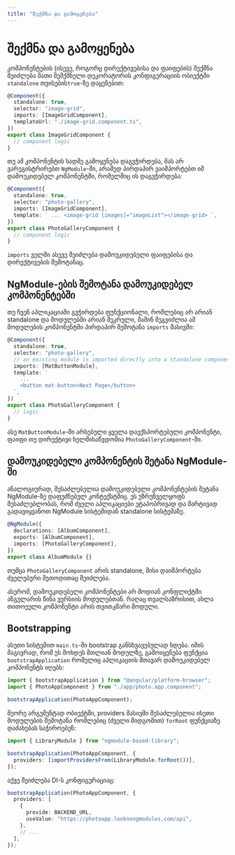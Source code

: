 ```yaml
---
title: "შექმნა და გამოყენება"
---
```


# შექმნა და გამოყენება

კომპონენტების (ისევე, როგორც დირექტივებისა და ფაიფების) შექმნა შეიძლება მათი შემქმნელი
დეკორატორის კონფიგურაციის ობიექტში `standalone` თვისების`true`-ზე დაყენებით:

```ts
@Component({
  standalone: true,
  selector: "image-grid",
  imports: [ImageGridComponent],
  templateUrl: "./image-grid.component.ts",
})
export class ImageGridComponent {
  // component logic
}
```

თუ ამ კომპონენტის სადმე გამოყენება დაგვჭირდება, მას არ ვარეგისტრირებთ `NgModule`-ში,
არამედ პირდაპირ ვაიმპორტებთ იმ დამოუკიდებელ კომპონენტში, რომელშიც ის დაგვჭირდება:

```ts
@Component({
  standalone: true,
  selector: "photo-gallery",
  imports: [ImageGridComponent],
  template: ` ... <image-grid [images]="imageList"></image-grid> `,
})
export class PhotoGalleryComponent {
  // component logic
}
```

`imports` ველში ასევე შეიძლება დამოუკიდებელი ფაიფებისა და დირექტივების შემოტანაც.

## NgModule-ების შემოტანა დამოუკიდებელ კომპონენტებში

თუ ჩვენ აპლიკაციაში გვჭირდება ფუნქციონალი, რომლებიც არ არიან standalone და
მოდულებში არიან შეკრული, მაშინ შეგვიძლია ამ მოდულების კომპონენტში პირდაპირ
შემოტანა `imports` მასივში:

```ts
@Component({
  standalone: true,
  selector: "photo-gallery",
  // an existing module is imported directly into a standalone component
  imports: [MatButtonModule],
  template: `
    ...
    <button mat-button>Next Page</button>
  `,
})
export class PhotoGalleryComponent {
  // logic
}
```

ასე `MatButtonModule`-ში არსებული ყველა დაექსპორტებული კომპონენტი, ფაიფი თუ დირექტივი
ხელმისაწვდომია `PhotoGalleryComponent`-ში.

## დამოუკიდებელი კომპონენტის შეტანა NgModule-ში

ანალოგიურად, შესაძლებელია დამოუკიდებელი კომპონენტების შეტანა NgModule-ზე დაფუძნებულ
კონტექსტშიც. ეს უზრუნველყოფს შესაძლებლობას, რომ ძველი აპლიკაციები ეტაპობრივად და
მარტივად გადავიყვანოთ NgModule სისტემიდან standalone სისტემაზე.

```ts
@NgModule({
  declarations: [AlbumComponent],
  exports: [AlbumComponent],
  imports: [PhotoGalleryComponent],
})
export class AlbumModule {}
```

თუმცა `PhotoGalleryComponent` არის standalone, მისი დაიმპორტება ძველებური მეთოდითაც
შეიძლება.

ასერომ, დამოუკიდებელი კომპონენტები არ მოდიან კონფლიქტში ანგულარის წინა ვერსიის
მოდულებთან. რაღაც თვალსაზრისით, ახლა თითოეული კომპონენტი არის თვითკმარი მოდული.

## Bootstrapping

ასეთი სისტემით `main.ts`-ში bootstrap განსხვავებულად ხდება. იმის მაგივრად, რომ ეს
მოხდეს მთლიან მოდულზე, გამოიყენება ფუნქცია `bootstrapApplication` რომელიც აპლიკაციის
მთავარ დამოუკიდებელ კომპონენტს იღებს:

```ts
import { bootstrapApplication } from "@angular/platform-browser";
import { PhotoAppComponent } from "./app/photo.app.component";

bootstrapApplication(PhotoAppComponent);
```

მეორე არგუმენტად ობიექტში, providers მასივში შესაძლებელია ისეთი მოდულების შემოტანა
რომლებიც (ძველი მიდგომით) `forRoot` ფუნქციაზე დაძახებას საჭიროებენ:

```ts
import { LibraryModule } from "ngmodule-based-library";

bootstrapApplication(PhotoAppComponent, {
  providers: [importProvidersFrom(LibraryModule.forRoot())],
});
```

აქვე შეიძლება DI-ს კონფიგურაციაც:

```ts
bootstrapApplication(PhotoAppComponent, {
  providers: [
    {
      provide: BACKEND_URL,
      useValue: "https://photoapp.looknongmodules.com/api",
    },
    // ...
  ],
});
```
